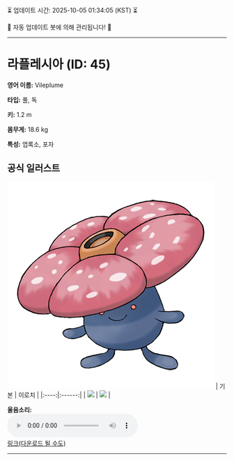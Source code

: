 
⏳ 업데이트 시간: 2025-10-05 01:34:05 (KST) ⏳

🤖 자동 업데이트 봇에 의해 관리됩니다! 🤖

---

# 라플레시아 (ID: 45)
**영어 이름:** Vileplume

**타입:** 풀, 독

**키:** 1.2 m

**몸무게:** 18.6 kg

**특성:** 엽록소, 포자

## 공식 일러스트
![](https://raw.githubusercontent.com/PokeAPI/sprites/master/sprites/pokemon/other/official-artwork/45.png)
| 기본 | 이로치 |
|:----:|:------:|
| <img src="http://play.pokemonshowdown.com/sprites/ani/vileplume.gif" width="200"> | <img src="http://play.pokemonshowdown.com/sprites/ani-shiny/vileplume.gif" width="200"> |

**울음소리:**<br><audio controls src="https://raw.githubusercontent.com/PokeAPI/cries/main/cries/pokemon/latest/45.ogg"></audio><br> [링크(다운로드 될 수도)](https://raw.githubusercontent.com/PokeAPI/cries/main/cries/pokemon/latest/45.ogg)


---
